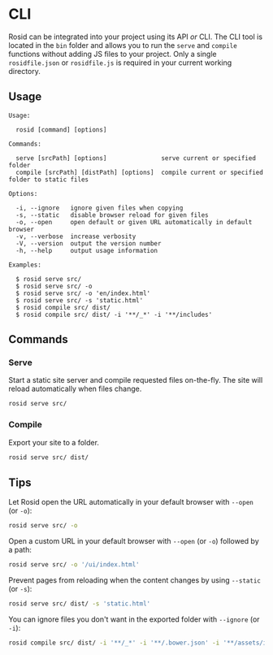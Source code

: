 # CLI

Rosid can be integrated into your project using its API *or* CLI. The CLI tool is located in the `bin` folder and allows you to run the `serve` and `compile` functions without adding JS files to your project. Only a single `rosidfile.json` or `rosidfile.js` is required in your current working directory.

## Usage

```
Usage:

  rosid [command] [options]

Commands:

  serve [srcPath] [options]               serve current or specified folder
  compile [srcPath] [distPath] [options]  compile current or specified folder to static files

Options:

  -i, --ignore   ignore given files when copying
  -s, --static   disable browser reload for given files
  -o, --open     open default or given URL automatically in default browser
  -v, --verbose  increase verbosity
  -V, --version  output the version number
  -h, --help     output usage information

Examples:

  $ rosid serve src/
  $ rosid serve src/ -o
  $ rosid serve src/ -o 'en/index.html'
  $ rosid serve src/ -s 'static.html'
  $ rosid compile src/ dist/
  $ rosid compile src/ dist/ -i '**/_*' -i '**/includes'
```

## Commands

### Serve

Start a static site server and compile requested files on-the-fly. The site will reload automatically when files change.

```sh
rosid serve src/
```

### Compile

Export your site to a folder.

```sh
rosid serve src/ dist/
```

## Tips

Let Rosid open the URL automatically in your default browser with `--open` (or `-o`):

```sh
rosid serve src/ -o
```

Open a custom URL in your default browser with `--open` (or `-o`) followed by a path:

```sh
rosid serve src/ -o '/ui/index.html'
```

Prevent pages from reloading when the content changes by using `--static` (or `-s`):

```sh
rosid serve src/ dist/ -s 'static.html'
```

You can ignore files you don't want in the exported folder with `--ignore` (or `-i`):

```sh
rosid compile src/ dist/ -i '**/_*' -i '**/.bower.json' -i '**/assets/includes'
```